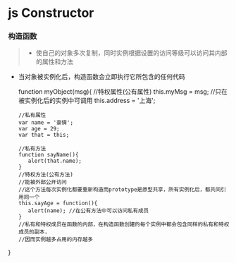 # js Constructor

### 构造函数
> * 使自己的对象多次复制，同时实例根据设置的访问等级可以访问其内部的属性和方法
* 当对象被实例化后，构造函数会立即执行它所包含的任何代码

    function myObject(msg){
    //特权属性(公有属性)
     this.myMsg = msg; //只在被实例化后的实例中可调用
     this.address = '上海';
     
      //私有属性
      var name = '豪情';
      var age = 29;
      var that = this;
     
      //私有方法
      function sayName(){
         alert(that.name);
      }
      //特权方法(公有方法)
      //能被外部公开访问
      //这个方法每次实例化都要重新构造而prototype是原型共享，所有实例化后，都共同引用同一个
      this.sayAge = function(){
         alert(name); //在公有方法中可以访问私有成员
      }
      //私有和特权成员在函数的内部，在构造函数创建的每个实例中都会包含同样的私有和特权成员的副本，
      //因而实例越多占用的内存越多
     
 }
